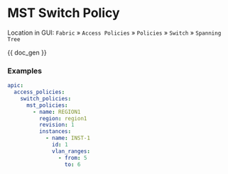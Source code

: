 # MST Switch Policy

Location in GUI:
`Fabric` » `Access Policies` » `Policies` » `Switch` » `Spanning Tree`


{{ doc_gen }}

### Examples

```yaml
apic:
  access_policies:
    switch_policies:
      mst_policies:
        - name: REGION1
          region: region1
          revision: 1
          instances:
            - name: INST-1
              id: 1
              vlan_ranges:
                - from: 5
                  to: 6
```

